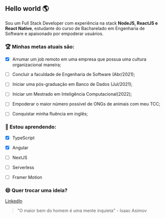 ## Hello world 🌎

Sou um Full Stack Developer com experiência na stack **NodeJS, ReactJS e React Native**, estudante do curso de Bacharelado em Engenharia de Software e apaixonado por empoderar usuários.


### 🏆 Minhas metas atuais são:

- [x] Arrumar um job remoto em uma empresa que possua uma cultura organizacional maneira;

- [ ] Concluir a faculdade de Engenharia de Software (Abr/2021);

- [ ] Iniciar uma pós-graduação em Banco de Dados (Jul/2021);

- [ ] Iniciar um Mestrado em Inteligência Computacional(2022);

- [ ] Empoderar o maior número possível de ONGs de animais com meu TCC;

- [ ] Conquistar minha fluência em inglês;

  
### 🔭 Estou aprendendo:

- [x] TypeScript

- [x] Angular

- [ ] NextJS

- [ ] Serverless

- [ ] Framer Motion


### 😄 Quer trocar uma ideia?

[LinkedIn](https://www.linkedin.com/in/vmazon/)


>  "O maior bem do homem é uma mente inquieta" - Isaac Asimov
